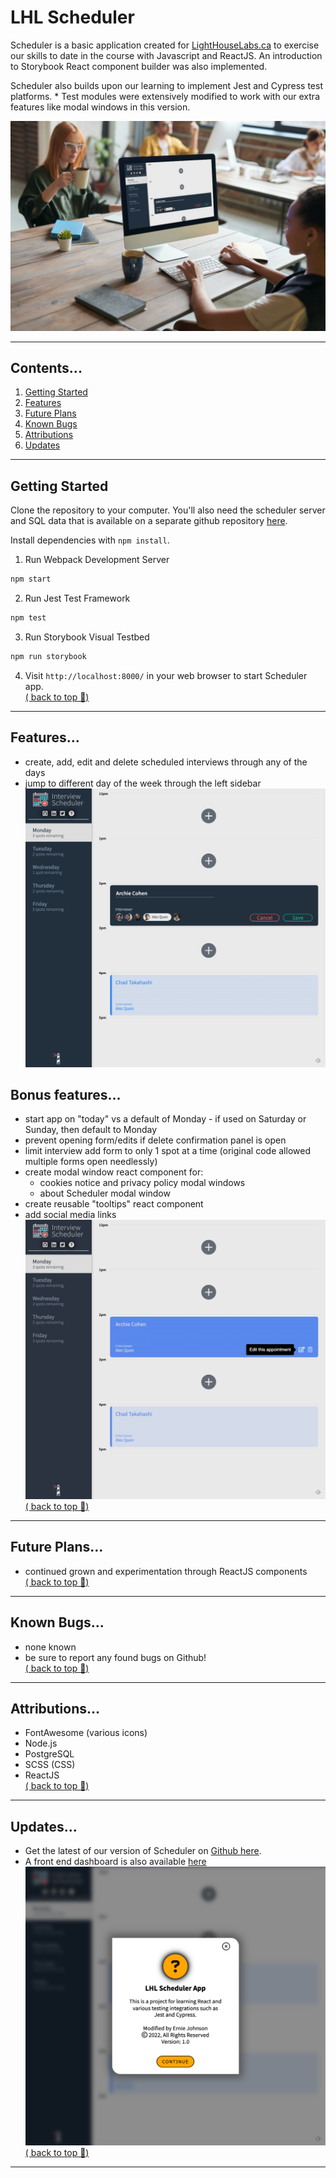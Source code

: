 # LHL Scheduler

Scheduler is a basic application created for <a href="www.lighthouselabs.ca">LightHouseLabs.ca</a> to exercise our skills to date in the course with Javascript and ReactJS.  An introduction to Storybook React component builder was also implemented.

Scheduler also builds upon our learning to implement Jest and Cypress test platforms.  * Test modules were extensively modified to work with our extra features like modal windows in this version.

![Screen Shot of Top Page](./screenshots/title.jpg)

---
## Contents...
1. [Getting Started](#getting-started)
2. [Features](#features)
3. [Future Plans](#future-plans)
4. [Known Bugs](#known-bugs)
5. [Attributions](#attributions)
6. [Updates](#updates)
---
## Getting Started
Clone the repository to your computer. You'll also need the scheduler server and SQL data that is available on a separate github repository [here](https://github.com/lighthouse-labs/scheduler-api).

Install dependencies with `npm install`.

1. Run Webpack Development Server

```sh
npm start
```

2. Run Jest Test Framework

```sh
npm test
```

3. Run Storybook Visual Testbed

```sh
npm run storybook
```
4. Visit `http://localhost:8000/` in your web browser to start Scheduler app.  
[( back to top 🔺)](#lhl-scheduler)
---
## Features...
- create, add, edit and delete scheduled interviews through any of the days
- jump to different day of the week through the left sidebar
![Screen Shot of Top Page](./screenshots/edit.png)


## Bonus features...
- start app on "today" vs a default of Monday - if used on Saturday or Sunday, then default to Monday
- prevent opening form/edits if delete confirmation panel is open
- limit interview add form to only 1 spot at a time (original code allowed multiple forms open needlessly)
- create modal window react component for:
  - cookies notice and privacy policy modal windows
  - about Scheduler modal window
- create reusable "tooltips" react component
- add social media links  
  ![Screen Shot of Top Page](./screenshots/edittooltip.png)   
[( back to top 🔺)](#lhl-scheduler)
---
## Future Plans...
- continued grown and experimentation through ReactJS components  
[( back to top 🔺)](#lhl-scheduler)
---
## Known Bugs...
- none known
- be sure to report any found bugs on Github!  
[( back to top 🔺)](#lhl-scheduler)
---
## Attributions...
- FontAwesome (various icons)
- Node.js
- PostgreSQL
- SCSS (CSS)
- ReactJS  
[( back to top 🔺)](#lhl-scheduler)
---
## Updates...
- Get the latest of our version of Scheduler on [Github here](https://github.com/ej8899/scheduler).
- A front end dashboard is also available [here](https://github.com/ej8899/scheduler-dashboard)  
![Screen Shot of Top Page](./screenshots/about.png)    
[( back to top 🔺)](#lhl-scheduler)
---
